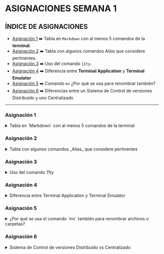 

# ASIGNACIONES SEMANA 1


<a name="item0"></a>
## ÍNDICE DE ASIGNACIONES
* [Asignación 1](#item1) ➡️ Tabla en `Markdown` con al menos 5 comandos de la **terminal**.
* [Asignación 2](#item2) ➡️ Tabla con algunos comandos _Alias_ que considere pertinentes.
* [Asignación 3](#item3) ➡️ Uso del comando `11ty`.
* [Asignación 4](#item4) ➡️ Diferencia entre **Terminal Application** y **Terminal Emulator**
* [Asignación 5](#item5) ➡️ Comando `mv` ¿Por qué se usa para renombrar también?
* [Asignación 6](#item6) ➡️ Diferencias entre un Sistema de Control de versiones Distribuido y uno Centralizado 

---
<a name="item1"></a>
### Asignación  1


<details>
<summary>Tabla en `Markdown` con al menos 5 comandos de la terminal</summary>

  |COMANDO|EXPLICACIÓN|
|-------|-----------|
|`ls` <br><br> _"List"_|Lista los archivos y carpetas en el directorio actual <br> formato para usar **Indicadores**: <br><br> `ls <ruta del directorio> `: _Lista el contenido de otro      directorio_. <br><br> `ls /`: Lista el contenido del directorio principal. <br> <br> `ls ..`: para listar contenido un nivel arriba. <br><br> `ls ../..`: Para listar directorios 2 niveles arriba. <br><br> `ls ~`: Lista el contenido del directorio personal de usuario. <br><br> `ls -d */`: Lista **solo** directorios. <br><br> `ls *`: Lista el contenido del directorio y sus subdirectorios. <br><br> `ls -R`: Lista todos los archivos y directorios con sus sibdirectorios 😬 <br><br> `ls <directorio> -R`: Como el comando anterior puede tardar mucho, existe esta opción para listar todo pero de un único directorio 😅 <br><br> `ls -s`: Lista los directorios con sus tamaños. <br><br> `ls -l`: Lista el contenido de los directorios en formato lista con propiedades. `ls -lh`: Igual que el anterior pero añade el tamaño. <br><br> `ls -a`: Lista también los directorio o archivos ocultos. <br><br> `ls -l -a` , `ls -a -l` , `ls -la` , `ls -al`: Lista los directorios con información adicional incluyendo los ocultos. <br><br> `ls -t`: Lista ordenado por fecha de la última modificación. <br><br> `ls -tr`: Igual que el anterior pero invierte el orden. <br><br> `ls -S`: La lista la muestra por tamaño en orrden descendente. <br><br> `ls -Sr`: Igual que el anterior pero invierte el orden. ❗ OJO ❗ la **S** es mayúscula. <br><br> 🔥 BONUS TRACK 🔥 <br><br> `ls > mi_archivo.txt`: Imprime el resultado en un archivo. Puedo incluir todas las variantes anteriores y generar un archivo con el resultado. <br><br>|
|`pwd` <br><br>  _"Print Working Directory"_     | Muestra la ruta del directorio actual|
|`cd` <br><br> _"change directory"_ | `cd -`: Cambia al directorio anterior al directorio actual.<br><br> `cd ~`: Cambia al directorio de inicio del usuario.<br><br> `cd -P`: Se asegura de que se respeten los enlaces simbólicos y se utilice la ruta física del directorio 😕?.<br><br> |
|`cat` <br><br> "_Concatenate_"| `cat archivo.txt`: Muestra el contenido del archivo txt o varios archivos: <br><br> `cat archivo1 archivo2 archivo3` <br><br> Además de mostrar el contenido de un archivo en la salida estándar, el comando `cat` también se utiliza para concatenar archivos. <br>Para hacer esto, se utiliza el comando `cat` junto con la redirección estándar, de la siguiente manera: <br><br> `cat archivo1 archivo2 archivo3 ... > nuevo_archivo` <br><br>

  [SUBIR ⏫](#item0)
___

</details>



<a name="item2"></a>
### Asignación  2
<details>
<summary>Tabla con algunos comandos _Alias_ que considere pertinentes</summary>

Un `alias` en la terminal es un **atajo** o una **abreviación** que se puede crear para un comando largo o complejo. En lugar de escribir el comando completo cada vez que se necesite, se puede crear un `alias` corto y usar ese *alias* en su lugar.

Por ejemplo, en lugar de escribir el comando completo `git status` cada vez que se necesite verificar el estado de los archivos en **Git**, se puede crear un alias como `gs` y usar ese *alias* en su lugar. De esta manera, cuando se escriba `gs` en la terminal, se ejecutará automáticamente el comando `git status`.

Hay 2 formas de guardar los alias:
1. Una temporal, es decir, mientras se tenga iniciada la sesión en la terminal y
2. Una permanente. modificando un archivo de sistema.

##### Guardando *Alias* de manera temporal:

Simplemente se escribe el siguiente comando según la sintaxis:

`alias nuevo_alias= comando-original`
Ejemplo:

```Bash
alias ll='ls -alh'
```
Con este *alias* cada expandiremos las opciones al comando *listar archivos y carpetas* dándole más información al usuario.

##### Guardando *Alias* de manera permanente (Ubuntu):
Para guardar un alias de forma permanente en Ubuntu, se debe agregar el alias en el archivo de inicio de tu shell, en nuestro caso *Bash*.
1. Abrimos Nano (editor)

```Bash
nano ~/.bashrc
```
2. Desplazarse hasta el final del archivo y agregar una nueva línea para el nuevo *alias*. Por ejemplo, para crear un alias para el comando `ls -alh`, agregar la siguiente línea:

```Bash
alias ll='ls -alh'
```
3. Guardar los cambios y cerrar el archivo. En nano, presionando Ctrl + O para guardar y Ctrl + X para salir.
4. Para que los cambios tengan efecto en la sesión actual de la terminal, ejecutar el comando `source ~/.bashrc`. Este comando recarga el archivo de inicio de la shell Bash y aplica los cambios que se acaban de hacer.

```Bash
source ~/.bashrc
```


###### Asignación:

|COMANDO              | ALIAS   |                     EXPLICACIÓN                 |
|-------------------- | ------- |  -----------------------------------------------  |
|`ls -alh`            |`ll`     |**a** Muestra archivos ocultos <br> **l** usa formato largo para la lista <br> **h** coloca los tamaños de archivos|
|`sudo apt update && sudo apt dist-upgrade -y`| `actualizar`| Actualiza el Sistema|
|`git status`         | `gs`    | muestra el estado del directorio de trabajo y del área del entorno de ensayo|
|`cp -i`             | `cp`     | Para que siempre al copiar un archivo nos pida confirmación|
| `mv -i`            | `mv`     | Antes de sobreescribir un archivo pedirá confirmación.|
|`cd ../..`          |`.2`      |Para subir 2 niveles en la estructura de directorios.|
|`cd ../.. /..`      |`.3`      |Para subir 3 niveles en la estructura de directorios.|
|`curl -s https://raw.githubusercontent.com/sivel/speedtest-cli/master/speedtest.py  python3 -` (*)| `fast`| Realizar test de velocidad|
<br>

(*) este es el comando correcto:
```
curl -s https://raw.githubusercontent.com/sivel/speedtest-cli/master/speedtest.py | python3 -
```



**TIPS**: Para listar todos los *alias* usamos el comando: `alias`

  
  [SUBIR ⏫](#item0)
___
</details>
  
  


<a name="item3"></a>
### Asignación  3
  
  <details>
<summary>Uso del comando 11ty </summary>


El comando `11ty` es una herramienta de línea de comandos para construir sitios web estáticos que se basan en plantillas HTML, CSS y JavaScript. `11ty` es una herramienta que se ejecuta en la terminal, y su objetivo principal **es convertir archivos Markdown, Nunjucks, Handlebars, Liquid, entre otros**, en archivos **HTML estáticos**.

Algunos de los comandos principales de `11ty` son:

1. `eleventy`: es el comando principal para generar un sitio web estático. Cuando ejecutas el comando `eleventy` en la terminal, `11ty` buscará los archivos de origen en el directorio actual y generará los archivos `HTML` estáticos en el directorio de destino.

2. `eleventy --serve`: este comando inicia un **servidor local** que muestra tu sitio web generado. Al ejecutar este comando, podrás ver los cambios en tiempo real a medida que los haces en los archivos fuente.

3. `eleventy --input=<directorio-de-entrada> --output=<directorio-de-salida>`: este comando te permite especificar los directorios de entrada y salida para la generación del sitio web. Por defecto, `11ty` busca los archivos fuente en el directorio actual y genera los archivos `HTML` en una <carpeta _site> en el mismo directorio. Con este comando, puedes especificar un directorio de entrada y de salida personalizado.

4. `eleventy --help`: este comando muestra la lista completa de opciones y comandos disponibles en `11ty`.


  
Se puede usar `11ty` para crear un sitio web estático y luego subirlo a un repositorio de GitHub:

1. Crear un nuevo repositorio en GitHub.

2. Clonar el repositorio en local usando el comando `git clone` en la terminal.

3. Crear un nuevo sitio web estático con `11ty`. Puedes hacerlo siguiendo los pasos anteriores 👆. <br> Por ejemplo, puedes crear un archivo de configuración .eleventy.js, agregar tus archivos fuente en el directorio **src** y ejecutar `eleventy` para generar el sitio web estático 😵

4. Copiar los archivos generados en el directorio de salida de `11ty` (por defecto, la carpeta _site) y pegarlo en la carpeta clonada del repositorio de GitHub en tu computadora.

5. En la terminal, navegar hasta el directorio clonado del repositorio de GitHub y ejecutar los siguientes comandos para subir los archivos al repositorio:
  ```sh
  git add .
git commit -m "Agregando archivos generados por 11ty"
git push origin master
  ```
  
6. Si todo va bien, los archivos se subirán al repositorio de GitHub y estarán disponibles para ver en línea. <br>

🚩 Recordar que estos son solo los _pasos generales_ y pueden variar según tu caso específico. 

[SUBIR ⏫](#item0)
___
</details>
  
  
  



<a name="item4"></a>
### Asignación  4
<details>
<summary>Diferencia entre Terminal Application y Terminal Emulator</summary><br>
  
La diferencia principal entre una _**terminal application**_ y un _**Terminal Emulator**_ es la **capa de abstracción que se utiliza para comunicarse con el sistema operativo** 😧 y **ejecutar comandos en la línea de comandos**. 😨 Lo sé, suena complicado. A ver si puedo explicarlo mejor: 
    

> La capa de abstracción se refiere a una interfaz que permite a los programas y usuarios interactuar con el sistema operativo y ejecutar comandos en la línea de comandos. Esta capa se conoce como la "interfaz de línea de comandos" **CLI** por sus siglas en inglés (Command Line Interface).<br><br>
La CLI es una forma de interactuar con el sistema operativo a través de un lenguaje de comandos. En lugar de utilizar una interfaz gráfica de usuario (GUI), donde se utilizan iconos y botones para realizar acciones, la **CLI** se basa en comandos de texto simples que se escriben en una terminal o consola. Estos comandos pueden ser utilizados para realizar una amplia variedad de tareas, como la navegación por el sistema de archivos, la gestión de procesos, la instalación de software y la configuración del sistema.<br><br>
La capa de abstracción permite que los programas y usuarios interactúen con la CLI de manera fácil y segura, ya que oculta detalles técnicos complejos del sistema operativo. Esto significa que los usuarios no necesitan conocer detalles técnicos específicos del sistema operativo para interactuar con él.

Ahora bien, una **Terminal Application** es un _**programa que proporciona una interfaz de usuario para ejecutar comandos en la línea de comandos**_. 
Ejemplos de terminal applications son la Terminal de **macOS**, el **símbolo del sistema de Windows** (CMD), la Terminal de **GNOME** en Linux, entre otros. <br><br>Estas aplicaciones **interactúan directamente con el sistema operativo** para enviar y recibir comandos y mostrar la salida de los mismos.

Por otra parte, un **Terminal Emulator** es un programa que **emula una terminal física**. En otras palabras, es un programa que simula el comportamiento de una terminal física y permite ejecutar comandos en la línea de comandos a través de una interfaz gráfica. <br> Ejemplos de terminal emulators son **xterm**, **Konsole**, **iTerm**, etc. <br> Estos programas **no interactúan directamente con el sistema operativo**, sino que emulan la funcionalidad de una terminal física y se comunican con el sistema operativo a través de un protocolo de comunicación (por ejemplo, el protocolo SSH para conectarse a un servidor remoto).

En resumen 😅, la diferencia principal entre una **Terminal Application** y un **Terminal Emulator** es que la primera interactúa directamente con el sistema operativo, mientras que la segunda emula una terminal física y se comunica con el sistema operativo a través de un protocolo de comunicación.

### Algunas Ventajas de las **Terminal Applications**:

1. Interactúan directamente con el sistema operativo, lo que puede ofrecer una mayor velocidad y eficiencia en la ejecución de comandos.
2. Algunas **Terminal Applications** pueden proporcionar características adicionales, como la capacidad de seleccionar y copiar texto, pestañas de terminal, la capacidad de personalizar la apariencia, etc.
3. Algunas **Terminal Applications** están diseñadas específicamente para trabajar con sistemas operativos particulares y pueden ofrecer una integración más profunda con el sistema operativo.
    
### Algunas desventajas de las **Terminal Applications**:

1. Por lo general, no son portables y solo funcionan en el sistema operativo para el que fueron diseñados.
2. No ofrecen la capacidad de conectarse a sistemas remotos de forma nativa.
3. Algunas terminal applications pueden ser más difíciles de usar para usuarios nuevos en la línea de comandos.

### Ventajas de los **Terminal Emulators**:

1. Ofrecen la capacidad de conectarse a sistemas remotos de forma nativa y ejecutar comandos en ellos.
2. Son más portables y pueden funcionar en diferentes sistemas operativos.
3. La mayoría de los terminal emulators son altamente personalizables y ofrecen una amplia variedad de características.

### Desventajas de los **Terminal Emulators**:

1. Debido a que emulan una terminal física, pueden ser menos eficientes en la ejecución de comandos.
2. Algunos usuarios pueden encontrar que la interfaz gráfica de los **Terminal Emulators** es menos intuitiva que la de las terminal applications.
3. La calidad de la experiencia de usuario puede variar significativamente según el terminal emulator que se esté utilizando.

En resumen, tanto las **Terminal Applications** como los **Terminal Emulators** tienen sus ventajas y desventajas, y la elección entre ellos dependerá de tus necesidades y preferencias. 🤘


[SUBIR ⏫](#item0)
___

</details>



<a name="item5"></a>
### Asignación  5
    
<details>
  <summary>¿Por qué se usa el comando `mv` también para renombrar archivos o carpetas?</summary><br>
  
El comando `mv` en la terminal de Linux/Unix se utiliza para **mover archivos o directorios de un lugar a otro**. Sin embargo, también se utiliza para cambiar el nombre de un archivo o directorio en la misma ubicación. Esto se debe a que, en Linux/Unix, un archivo o directorio **se identifica por su nombre y su ruta de acceso completa**. Al cambiar el nombre de un archivo o directorio, también se cambia su identidad, por lo tanto, para el sistema operativo, renombrar un archivo es equivalente a moverlo a una nueva ubicación con un nuevo nombre.

En resumen, el comando `mv` se utiliza tanto para mover como para renombrar archivos o directorios en Linux/Unix porque el cambio de nombre y la reubicación de archivos/directorios son operaciones equivalentes para el sistema operativo. 👍


[SUBIR ⏫](#item0)
___
  
  
</details>

    
<!--     -------------------------------------------------------------------------------------------- -->
<a name="item6"></a>
### Asignación  6
<details>
  <summary>Sistema de Control de versiones Distribuido vs Centralizado</summary><br>
  
La principal diferencia entre un **Sistema de Control de Versiones Distribuido** y uno **Centralizado** es la forma en que gestionan y almacenan los archivos y versiones de un proyecto.

En un **Sistema de Control de Versiones Centralizado**, todos los archivos y versiones de un proyecto se almacenan en un **único servidor centralizado**. Los desarrolladores trabajan en una copia local de los archivos, y para colaborar con otros miembros del equipo, deben conectarse al servidor centralizado y enviar sus cambios al repositorio central. El servidor centralizado es el punto de referencia único para el historial de cambios y versiones del proyecto.

Por otro lado, en un **Sistema de Control de Versiones Distribuido**, cada desarrollador tiene una copia local completa del repositorio, incluyendo todas las versiones y cambios del proyecto. Los desarrolladores pueden trabajar en sus propias copias locales y hacer cambios sin estar conectados al servidor centralizado. Luego, pueden sincronizar sus cambios con los demás desarrolladores mediante la combinación de los cambios y la actualización de las copias locales de los demás.

En un **Sistema de Control de Versiones Distribuido**, el servidor centralizado no es el punto de referencia único para el historial de cambios y versiones del proyecto, sino que cada copia local tiene una copia completa del repositorio con su historial de cambios. Esto hace que los sistemas distribuidos sean más descentralizados y permiten que los desarrolladores trabajen de forma más autónoma, ya que no dependen tanto del servidor centralizado para colaborar con los demás. 


[SUBIR ⏫](#item0)
___
  
  
</details>


